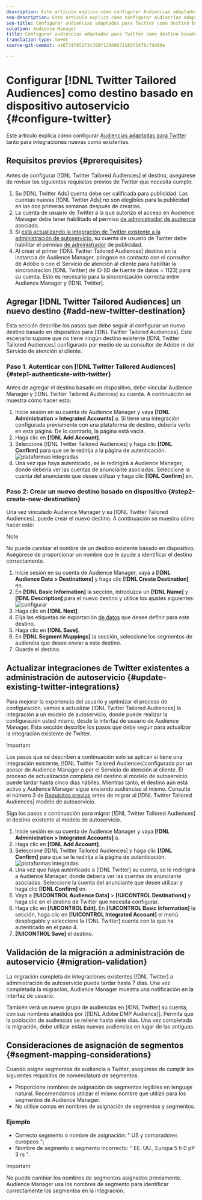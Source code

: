 ```yaml
---
description: Este artículo explica cómo configurar Audiencias adaptadas para Twitter tanto para integraciones nuevas como existentes.
seo-description: Este artículo explica cómo configurar Audiencias adaptadas para Twitter tanto para integraciones nuevas como existentes.
seo-title: Configurar audiencias adaptadas para Twitter como destino basado en dispositivos autoservicio
solution: Audience Manager
title: Configurar audiencias adaptadas para Twitter como destino basado en dispositivos autoservicio
translation-type: tm+mt
source-git-commit: a16734f652f3c398f12660671103f5478cfdd89e

---
```



# Configurar [!DNL Twitter Tailored Audiences] como destino basado en dispositivo autoservicio {#configure-twitter}

Este artículo explica cómo configurar [Audiencias adaptadas para Twitter](https://business.twitter.com/en/targeting/tailored-audiences.html) tanto para integraciones nuevas como existentes.

## Requisitos previos {#prerequisites}

Antes de configurar [!DNL Twitter Tailored Audiences] el destino, asegúrese de revisar los siguientes requisitos previos de Twitter que necesita cumplir.

1. Su [!DNL Twitter Ads] cuenta debe ser calificada para publicidad. Las cuentas nuevas [!DNL Twitter Ads] no son elegibles para la publicidad en las dos primeras semanas después de crearlas.
1. La cuenta de usuario de Twitter a la que autorizó el acceso en Audience Manager debe tener habilitado el permiso [de administrador de audiencia](https://business.twitter.com/en/help/troubleshooting/multi-user-login-faq.html#accesslevels) asociado.
1. Si [está actualizando la integración de Twitter existente a la administración de autoservicio](#update-existing-twitter-integrations), su cuenta de usuario de Twitter debe habilitar el permiso [de administrador](https://business.twitter.com/en/help/troubleshooting/multi-user-login-faq.html#accesslevels) de publicidad.
2. Al crear el primer [!DNL Twitter Tailored Audiences] destino en la instancia de Audience Manager, póngase en contacto con el consultor de Adobe o con el Servicio de atención al cliente para habilitar la sincronización [!DNL Twitter] de ID (ID de fuente de datos = 1123) para su cuenta. Esto es necesario para la sincronización correcta entre Audience Manager y [!DNL Twitter].

## Agregar [!DNL Twitter Tailored Audiences] un nuevo destino {#add-new-twitter-destination}

Esta sección describe los pasos que debe seguir al configurar un nuevo destino basado en dispositivo para [!DNL Twitter Tailored Audiences]. Este escenario supone que no tiene ningún destino existente [!DNL Twitter Tailored Audiences] configurado por medio de su consultor de Adobe ni del Servicio de atención al cliente.

### Paso 1. Autenticar con [!DNL Twitter Tailored Audiences]{#step1-authenticate-with-twitter}

Antes de agregar el destino basado en dispositivo, debe vincular Audience Manager y [!DNL Twitter Tailored Audiences] su cuenta. A continuación se muestra cómo hacer esto:

1. Inicie sesión en su cuenta de Audience Manager y vaya **[!DNL Administration > Integrated Accounts]** a. Si tiene una integración configurada previamente con una plataforma de destino, debería verlo en esta página. De lo contrario, la página está vacía.
2. Haga clic en **[!DNL Add Account]**.
3. Seleccione [!DNL Twitter Tailored Audiences] y haga clic **[!DNL Confirm]** para que se le redirija a la página de autenticación. ![plataformas integradas](assets/dbd-integrated-platforms.png)
4. Una vez que haya autenticado, se le redirigirá a Audience Manager, donde debería ver las cuentas de anunciante asociadas. Seleccione la cuenta del anunciante que desee utilizar y haga clic **[!DNL Confirm]** en.

### Paso 2: Crear un nuevo destino basado en dispositivo {#step2-create-new-destination}

Una vez vinculado Audience Manager y su [!DNL Twitter Tailored Audiences], puede crear el nuevo destino. A continuación se muestra cómo hacer esto:

>[!NOTE]
>
>No puede cambiar el nombre de un destino existente basado en dispositivo. Asegúrese de proporcionar un nombre que le ayude a identificar el destino correctamente.

1. Inicie sesión en su cuenta de Audience Manager, vaya a **[!DNL Audience Data > Destinations]** y haga clic **[!DNL Create Destination]** en.
2. En **[!DNL Basic Information]** la sección, introduzca un **[!DNL Name]** y **[!DNL Description]** para el nuevo destino y utilice los ajustes siguientes: ![configurar](assets/dbd-new-basic.png)
3. Haga clic en **[!DNL Next]**.
4. Elija las etiquetas de exportación [de datos](/help/using/features/data-export-controls.md#controls-labels) que desee definir para este destino.
5. Haga clic en **[!DNL Save]**.
6. En **[!DNL Segment Mappings]** la sección, seleccione los segmentos de audiencia que desee enviar a este destino.
7. Guarde el destino.

## Actualizar integraciones de Twitter existentes a administración de autoservicio {#update-existing-twitter-integrations}

Para mejorar la experiencia del usuario y optimizar el proceso de configuración, vamos a actualizar [!DNL Twitter Tailored Audiences] la integración a un modelo de autoservicio, donde puede realizar la configuración usted mismo, desde la interfaz de usuario de Audience Manager. Esta sección describe los pasos que debe seguir para actualizar la integración existente de Twitter.

>[!IMPORTANT]
>
>Los pasos que se describen a continuación solo se aplican si tiene una integración existente, [!DNL Twitter Tailored Audiences]configurada por un asesor de Audience Manager o por el Servicio de atención al cliente. El proceso de actualización completa del destino al modelo de autoservicio puede tardar hasta cinco días hábiles. Mientras tanto, el destino aún está activo y Audience Manager sigue enviando audiencias al mismo.
> Consulte el número 3 de [Requisitos previos](#prerequisites) antes de migrar al [!DNL Twitter Tailored Audiences] modelo de autoservicio.

Siga los pasos a continuación para migrar [!DNL Twitter Tailored Audiences] el destino existente al modelo de autoservicio.

1. Inicie sesión en su cuenta de Audience Manager y vaya **[!DNL Administration > Integrated Accounts]** a.
1. Haga clic en **[!DNL Add Account]**.
1. Seleccione [!DNL Twitter Tailored Audiences] y haga clic **[!DNL Confirm]** para que se le redirija a la página de autenticación. ![plataformas integradas](assets/dbd-integrated-platforms.png)
1. Una vez que haya autenticado a [!DNL Twitter] su cuenta, se le redirigirá a Audience Manager, donde debería ver las cuentas de anunciante asociadas. Seleccione la cuenta del anunciante que desee utilizar y haga clic **[!DNL Confirm]** en.
1. Vaya a **[!UICONTROL Audience Data]** &gt; **[!UICONTROL Destinations]** y haga clic en el destino de Twitter que necesita configurar.
1. Haga clic en **[!UICONTROL Edit]**. En **[!UICONTROL Basic Information]** la sección, haga clic en **[!UICONTROL Integrated Account]** el menú desplegable y seleccione la [!DNL Twitter] cuenta con la que ha autenticado en el paso 4.
1. **[!UICONTROL Save]** el destino.

## Validación de la migración a administración de autoservicio {#migration-validation}

La migración completa de integraciones existentes [!DNL Twitter] a administración de autoservicio puede tardar hasta 7 días. Una vez completada la migración, Audience Manager muestra una notificación en la interfaz de usuario.

También verá un nuevo grupo de audiencias en [!DNL Twitter] su cuenta, con sus nombres añadidos por [[!DNL Adobe DMP Audience]]. Permita que la población de audiencias se rellene hasta siete días. Una vez completada la migración, debe utilizar estas nuevas audiencias en lugar de las antiguas.

## Consideraciones de asignación de segmentos {#segment-mapping-considerations}

Cuando asigne segmentos de audiencia a Twitter, asegúrese de cumplir los siguientes requisitos de nomenclatura de segmentos:

* Proporcione nombres de asignación de segmentos legibles en lenguaje natural. Recomendamos utilizar el mismo nombre que utilizó para los segmentos de Audience Manager.
* No utilice comas en nombres de asignación de segmentos y segmentos.

### Ejemplo

* Correcto segmento o nombre de asignación: " US y compradores europeos ";
* Nombre de segmento o segmento incorrecto: " EE. UU., Europa 5 h 0 pP 3 rs ".

>[!IMPORTANT]
>
>No puede cambiar los nombres de segmentos asignados previamente. Audience Manager usa los nombres de segmento para identificar correctamente los segmentos en la integración.
